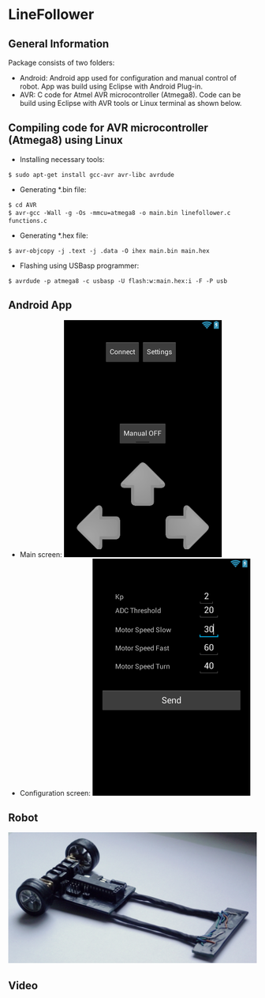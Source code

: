 # LineFollower

## General Information
Package consists of two folders:
- Android: Android app used for configuration and manual control of robot. App was build using Eclipse with Android Plug-in.
- AVR: C code for Atmel AVR microcontroller (Atmega8). Code can be build using Eclipse with AVR tools or Linux terminal as shown below.
## Compiling code for AVR microcontroller (Atmega8) using Linux
- Installing necessary tools:
```
$ sudo apt-get install gcc-avr avr-libc avrdude
```
- Generating *.bin file:
```
$ cd AVR
$ avr-gcc -Wall -g -Os -mmcu=atmega8 -o main.bin linefollower.c functions.c
```
- Generating *.hex file:
```
$ avr-objcopy -j .text -j .data -O ihex main.bin main.hex
```

- Flashing using USBasp programmer:
```
$ avrdude -p atmega8 -c usbasp -U flash:w:main.hex:i -F -P usb
```

## Android App

- Main screen:
![alt text](https://github.com/kcwian/LineFollower/blob/master/imgs/app1.png)
- Configuration screen:
![alt text](https://github.com/kcwian/LineFollower/blob/master/imgs/app2.png)

## Robot

![alt text](https://github.com/kcwian/LineFollower/blob/master/imgs/linefollower.jpg)

## Video